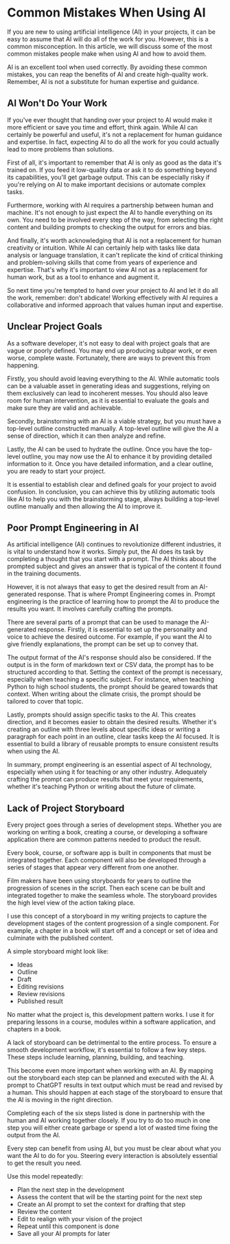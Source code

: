 # Common Mistakes When Using AI

If you are new to using artificial intelligence (AI) in your projects, it can be easy to assume that
AI will do all of the work for you. However, this is a common misconception. In this article, we
will discuss some of the most common mistakes people make when using AI and how to avoid them.

AI is an excellent tool when used correctly. By avoiding these common mistakes, you can reap the
benefits of AI and create high-quality work. Remember, AI is not a substitute for human expertise
and guidance.



## AI Won't Do Your Work

If you've ever thought that handing over your project to AI would make it more efficient or save you
time and effort, think again. While AI can certainly be powerful and useful, it's not a replacement
for human guidance and expertise. In fact, expecting AI to do all the work for you could actually
lead to more problems than solutions.

First of all, it's important to remember that AI is only as good as the data it's trained on. If you
feed it low-quality data or ask it to do something beyond its capabilities, you'll get garbage
output. This can be especially risky if you're relying on AI to make important decisions or
automate complex tasks.

Furthermore, working with AI requires a partnership between human and machine. It's not enough to
just expect the AI to handle everything on its own. You need to be involved every step of the way,
from selecting the right content and building prompts to checking the output for errors and bias.

And finally, it's worth acknowledging that AI is not a replacement for human creativity or
intuition. While AI can certainly help with tasks like data analysis or language translation, it
can't replicate the kind of critical thinking and problem-solving skills that come from years of
experience and expertise. That's why it's important to view AI not as a replacement for human work,
but as a tool to enhance and augment it.

So next time you're tempted to hand over your project to AI and let it do all the work, remember:
don't abdicate! Working effectively with AI requires a collaborative and informed approach that
values human input and expertise.



## Unclear Project Goals

As a software developer, it's not easy to deal with project goals that are vague or poorly defined.
You may end up producing subpar work, or even worse, complete waste. Fortunately, there are ways to
prevent this from happening. 

Firstly, you should avoid leaving everything to the AI. While automatic tools can be a valuable
asset in generating ideas and suggestions, relying on them exclusively can lead to incoherent
messes. You should also leave room for human intervention, as it is essential to evaluate the goals
and make sure they are valid and achievable. 

Secondly, brainstorming with an AI is a viable strategy, but you must have a top-level outline
constructed manually. A top-level outline will give the AI a sense of direction, which it can then
analyze and refine. 

Lastly, the AI can be used to hydrate the outline. Once you have the top-level outline, you may now
use the AI to enhance it by providing detailed information to it. Once you have detailed
information, and a clear outline, you are ready to start your project.

It is essential to establish clear and defined goals for your project to avoid
confusion. In conclusion, you can achieve this by utilizing automatic tools like AI to help you
with the brainstorming stage, always building a top-level outline manually and then allowing the AI
to improve it.



## Poor Prompt Engineering in AI

As artificial intelligence (AI) continues to revolutionize different industries, it is vital to
understand how it works. Simply put, the AI does its task by completing a thought that you start
with a prompt. The AI thinks about the prompted subject and gives an answer that is typical of the
content it found in the training documents. 

However, it is not always that easy to get the desired result from an AI-generated response. That is
where Prompt Engineering comes in. Prompt engineering is the practice of learning how to prompt the
AI to produce the results you want. It involves carefully crafting the prompts. 

There are several parts of a prompt that can be used to manage the AI-generated response. Firstly,
it is essential to set up the personality and voice to achieve the desired outcome. For example, if
you want the AI to give friendly explanations, the prompt can be set up to convey that. 

The output format of the AI's response should also be considered. If the output is in the form of
markdown text or CSV data, the prompt has to be structured according to that. Setting the context
of the prompt is necessary, especially when teaching a specific subject. For instance, when
teaching Python to high school students, the prompt should be geared towards that context. When
writing about the climate crisis, the prompt should be tailored to cover that topic. 

Lastly, prompts should assign specific tasks to the AI. This creates direction, and it becomes
easier to obtain the desired results. Whether it's creating an outline with three levels about
specific ideas or writing a paragraph for each point in an outline, clear tasks keep the AI
focused. It is essential to build a library of reusable prompts to ensure consistent results when
using the AI. 

In summary, prompt engineering is an essential aspect of AI technology, especially when using it for
teaching or any other industry. Adequately crafting the prompt can produce results that meet your
requirements, whether it's teaching Python or writing about the future of climate.



## Lack of Project Storyboard

Every project goes through a series of development steps.  Whether you are working on writing a
book, creating a course, or developing a software application there are common patterns needed to
product the result.  

Every book, course, or software app is built in components that must be integrated together.  Each
component will also be developed through a series of stages that appear very different from one
another.

Film makers have been using storyboards for years to outline the progression of scenes in the
script. Then each scene can be built and integrated together to make the seamless whole. The
storyboard provides the high level view of the action taking place.

I use this concept of a storyboard in my writing projects to capture the development stages of the
content progression of a single component.  For example, a chapter in a book will start off and a
concept or set of idea and culminate with the published content.

A simple storyboard might look like:

* Ideas
* Outline
* Draft
* Editing revisions
* Review revisions
* Published result

No matter what the project is, this development pattern works.  I use it for preparing lessons in a
course, modules within a software application, and chapters in a book. 

A lack of storyboard can be detrimental to the entire process. To ensure a smooth development
workflow, it's essential to follow a few key steps. These steps include learning, planning,
building, and teaching.

This become even more important when working with an AI.  By mapping out the storyboard each step
can be planned and executed with the AI.  A prompt to ChatGPT results in text output which must be
read and revised by a human.  This should happen at each stage of the storyboard to ensure that the
AI is moving in the right direction.

Completing each of the six steps listed is done in partnership with the human and AI working
together closely.  If you try to do too much in one step you will either create garbage or spend a
lot of wasted time fixing the output from the AI.

Every step can benefit from using AI, but you must be clear about what you want the AI to do for
you.  Steering every interaction is absolutely essential to get the result you need.

Use this model repeatedly:

* Plan the next step in the development
* Assess the content that will be the starting point for the next step
* Create an AI prompt to set the context for drafting that step
* Review the content
* Edit to realign with your vision of the project
* Repeat until this component is done
* Save all your AI prompts for later


